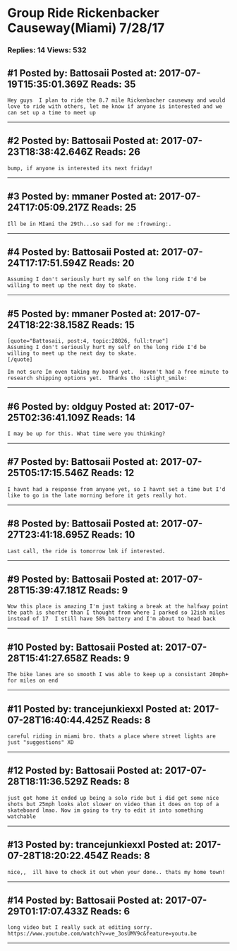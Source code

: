 # Group Ride Rickenbacker Causeway(Miami) 7/28/17

### Replies: 14 Views: 532

## \#1 Posted by: Battosaii Posted at: 2017-07-19T15:35:01.369Z Reads: 35

```
Hey guys  I plan to ride the 8.7 mile Rickenbacher causeway and would love to ride with others, let me know if anyone is interested and we can set up a time to meet up
```

---
## \#2 Posted by: Battosaii Posted at: 2017-07-23T18:38:42.646Z Reads: 26

```
bump, if anyone is interested its next friday!
```

---
## \#3 Posted by: mmaner Posted at: 2017-07-24T17:05:09.217Z Reads: 25

```
Ill be in MIami the 29th...so sad for me :frowning:.
```

---
## \#4 Posted by: Battosaii Posted at: 2017-07-24T17:17:51.594Z Reads: 20

```
Assuming I don't seriously hurt my self on the long ride I'd be willing to meet up the next day to skate.
```

---
## \#5 Posted by: mmaner Posted at: 2017-07-24T18:22:38.158Z Reads: 15

```
[quote="Battosaii, post:4, topic:28026, full:true"]
Assuming I don't seriously hurt my self on the long ride I'd be willing to meet up the next day to skate.
[/quote]

Im not sure Im even taking my board yet.  Haven't had a free minute to research shipping options yet.  Thanks tho :slight_smile:
```

---
## \#6 Posted by: oldguy Posted at: 2017-07-25T02:36:41.109Z Reads: 14

```
I may be up for this. What time were you thinking?
```

---
## \#7 Posted by: Battosaii Posted at: 2017-07-25T05:17:15.546Z Reads: 12

```
I havnt had a response from anyone yet, so I havnt set a time but I'd like to go in the late morning before it gets really hot.
```

---
## \#8 Posted by: Battosaii Posted at: 2017-07-27T23:41:18.695Z Reads: 10

```
Last call, the ride is tomorrow lmk if interested.
```

---
## \#9 Posted by: Battosaii Posted at: 2017-07-28T15:39:47.181Z Reads: 9

```
Wow this place is amazing I'm just taking a break at the halfway point the path is shorter than I thought from where I parked so 12ish miles instead of 17  I still have 58% battery and I'm about to head back
```

---
## \#10 Posted by: Battosaii Posted at: 2017-07-28T15:41:27.658Z Reads: 9

```
The bike lanes are so smooth I was able to keep up a consistant 20mph+ for miles on end
```

---
## \#11 Posted by: trancejunkiexxl Posted at: 2017-07-28T16:40:44.425Z Reads: 8

```
careful riding in miami bro. thats a place where street lights are just "suggestions" XD
```

---
## \#12 Posted by: Battosaii Posted at: 2017-07-28T18:11:36.529Z Reads: 8

```
just got home it ended up being a solo ride but i did get some nice shots but 25mph looks alot slower on video than it does on top of a skateboard lmao. Now im going to try to edit it into something watchable
```

---
## \#13 Posted by: trancejunkiexxl Posted at: 2017-07-28T18:20:22.454Z Reads: 8

```
nice,,  ill have to check it out when your done.. thats my home town!
```

---
## \#14 Posted by: Battosaii Posted at: 2017-07-29T01:17:07.433Z Reads: 6

```
long video but I really suck at editing sorry.
https://www.youtube.com/watch?v=ve_3osUMV9c&feature=youtu.be
```

---
